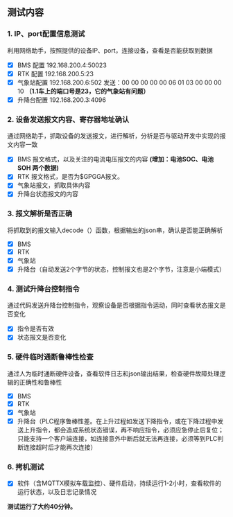 ## 测试内容

### 1. IP、port配置信息测试

利用网络助手，按照提供的设备IP、port，连接设备，查看是否能获取到数据

- [x] BMS 配置   192.168.200.4:50023
- [x] RTK 配置   192.168.200.5:23
- [x] 气象站配置  192.168.200.6:502       发送：00 00 00 00 00 06 01 03 00 00 00 10             **（1.1车上的端口号是23，它的气象站有问题）**
- [x] 升降台配置  192.168.200.3:4096  

### 2. 设备发送报文内容、寄存器地址确认

通过网络助手，抓取设备的发送报文，进行解析，分析是否与驱动开发中实现的报文内容一致

- [x] BMS 报文格式，以及关注的电流电压报文的内容     **(增加：电池SOC、电池SOH  两个数据)**
- [x] RTK 报文格式，是否为$GPGGA报文。
- [x] 气象站报文，抓取具体内容
- [x] 升降台状态报文的内容

### 3. 报文解析是否正确

将抓取到的报文输入decode（）函数，根据输出的json串，确认是否能正确解析

- [x] BMS 
- [x] RTK 
- [x] 气象站
- [x] 升降台（自动发送2个字节的状态，控制报文也是2个字节，注意是小端模式）

### 4. 测试升降台控制指令

通过代码发送升降台控制指令，观察设备是否根据指令运动，同时查看状态报文是否变化

- [x] 指令是否有效
- [x] 状态报文是否变化

### 5. 硬件临时通断鲁棒性检查

通过人为临时通断硬件设备，查看软件日志和json输出结果，检查硬件故障处理逻辑的正确性和鲁棒性

- [x] BMS
- [x] RTK
- [x] 气象站
- [x] 升降台（PLC程序鲁棒性差。在上升过程如发送下降指令，或在下降过程中发送上升指令，都会造成系统状态错误，再不响应指令，必须应急停止后复位；只能支持一个客户端连接，如连接意外中断后就无法再连接，必须等到PLC判断连接超时后才能再次连接）

### 6. 拷机测试

- [x] 软件（含MQTTX模拟车载监控）、硬件启动，持续运行1-2小时，查看软件的运行状态，以及日志记录情况

**测试运行了大约40分钟。**